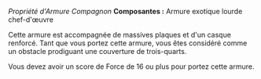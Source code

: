 _Propriété d'Armure Compagnon_
__Composantes :__ Armure exotique lourde chef-d'œuvre

Cette armure est accompagnée de massives plaques et d'un casque renforcé. Tant que vous portez cette armure, vous êtes considéré comme un obstacle prodiguant une couverture de trois-quarts.

Vous devez avoir un score de Force de 16 ou plus pour portez cette armure.